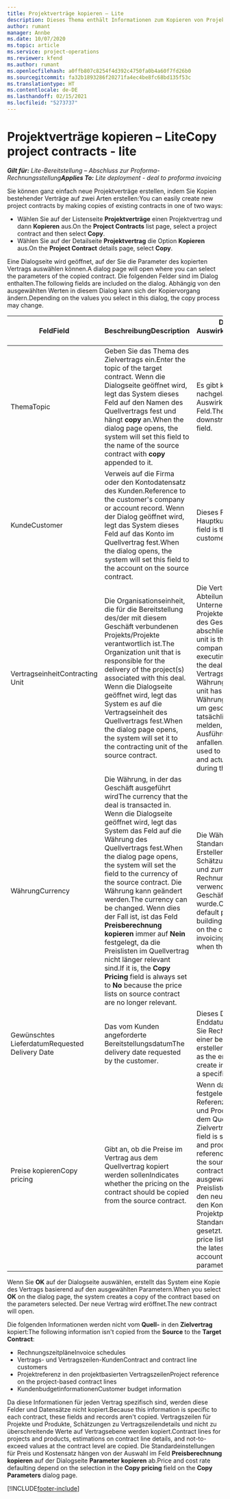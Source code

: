 ```yaml
---
title: Projektverträge kopieren – Lite
description: Dieses Thema enthält Informationen zum Kopieren von Projektverträgen in Project Operations.
author: rumant
manager: Annbe
ms.date: 10/07/2020
ms.topic: article
ms.service: project-operations
ms.reviewer: kfend
ms.author: rumant
ms.openlocfilehash: a0ffb807c8254f4d392c4750fa0b4a60f7fd26b0
ms.sourcegitcommit: fa32b1893286f20271fa4ec4be8fc68bd135f53c
ms.translationtype: HT
ms.contentlocale: de-DE
ms.lasthandoff: 02/15/2021
ms.locfileid: "5273737"
---
```

# <a name="copy-project-contracts---lite"></a><span data-ttu-id="e59f9-103">Projektverträge kopieren – Lite</span><span class="sxs-lookup"><span data-stu-id="e59f9-103">Copy project contracts - lite</span></span>

<span data-ttu-id="e59f9-104">_**Gilt für:** Lite-Bereitstellung – Abschluss zur Proforma-Rechnungsstellung_</span><span class="sxs-lookup"><span data-stu-id="e59f9-104">_**Applies To:** Lite deployment - deal to proforma invoicing_</span></span>

<span data-ttu-id="e59f9-105">Sie können ganz einfach neue Projektverträge erstellen, indem Sie Kopien bestehender Verträge auf zwei Arten erstellen:</span><span class="sxs-lookup"><span data-stu-id="e59f9-105">You can easily create new project contracts by making copies of existing contracts in one of two ways:</span></span> 

  - <span data-ttu-id="e59f9-106">Wählen Sie auf der Listenseite **Projektverträge** einen Projektvertrag und dann **Kopieren** aus.</span><span class="sxs-lookup"><span data-stu-id="e59f9-106">On the **Project Contracts** list page, select a project contract and then select **Copy**.</span></span>
  - <span data-ttu-id="e59f9-107">Wählen Sie auf der Detailseite **Projektvertrag** die Option **Kopieren** aus.</span><span class="sxs-lookup"><span data-stu-id="e59f9-107">On the **Project Contract** details page, select **Copy**.</span></span>

<span data-ttu-id="e59f9-108">Eine Dialogseite wird geöffnet, auf der Sie die Parameter des kopierten Vertrags auswählen können.</span><span class="sxs-lookup"><span data-stu-id="e59f9-108">A dialog page will open where you can select the parameters of the copied contract.</span></span> <span data-ttu-id="e59f9-109">Die folgenden Felder sind im Dialog enthalten.</span><span class="sxs-lookup"><span data-stu-id="e59f9-109">The following fields are included on the dialog.</span></span> <span data-ttu-id="e59f9-110">Abhängig von den ausgewählten Werten in diesem Dialog kann sich der Kopiervorgang ändern.</span><span class="sxs-lookup"><span data-stu-id="e59f9-110">Depending on the values you select in this dialog, the copy process may change.</span></span>

| <span data-ttu-id="e59f9-111">**Feld**</span><span class="sxs-lookup"><span data-stu-id="e59f9-111">**Field**</span></span> | <span data-ttu-id="e59f9-112">**Beschreibung**</span><span class="sxs-lookup"><span data-stu-id="e59f9-112">**Description**</span></span> | <span data-ttu-id="e59f9-113">**Downstream-Auswirkungen**</span><span class="sxs-lookup"><span data-stu-id="e59f9-113">**Downstream impact**</span></span> |
| --- | --- | --- |
| <span data-ttu-id="e59f9-114">Thema</span><span class="sxs-lookup"><span data-stu-id="e59f9-114">Topic</span></span> | <span data-ttu-id="e59f9-115">Geben Sie das Thema des Zielvertrags ein.</span><span class="sxs-lookup"><span data-stu-id="e59f9-115">Enter the topic of the target contract.</span></span> <span data-ttu-id="e59f9-116">Wenn die Dialogseite geöffnet wird, legt das System dieses Feld auf den Namen des Quellvertrags fest und hängt **copy** an.</span><span class="sxs-lookup"><span data-stu-id="e59f9-116">When the dialog page opens, the system will set this field to the name of the source contract with **copy** appended to it.</span></span> | <span data-ttu-id="e59f9-117">Es gibt keine nachgelagerten Auswirkungen für dieses Feld.</span><span class="sxs-lookup"><span data-stu-id="e59f9-117">There's no downstream impact for this field.</span></span> |
| <span data-ttu-id="e59f9-118">Kunde</span><span class="sxs-lookup"><span data-stu-id="e59f9-118">Customer</span></span> | <span data-ttu-id="e59f9-119">Verweis auf die Firma oder den Kontodatensatz des Kunden.</span><span class="sxs-lookup"><span data-stu-id="e59f9-119">Reference to the customer's company or account record.</span></span> <span data-ttu-id="e59f9-120">Wenn der Dialog geöffnet wird, legt das System dieses Feld auf das Konto im Quellvertrag fest.</span><span class="sxs-lookup"><span data-stu-id="e59f9-120">When the dialog opens, the system will set this field to the account on the source contract.</span></span> | <span data-ttu-id="e59f9-121">Dieses Feld ist der Hauptkunde im Vertrag.</span><span class="sxs-lookup"><span data-stu-id="e59f9-121">This field is the primary customer on the contract.</span></span> |
| <span data-ttu-id="e59f9-122">Vertragseinheit</span><span class="sxs-lookup"><span data-stu-id="e59f9-122">Contracting Unit</span></span> | <span data-ttu-id="e59f9-123">Die Organisationseinheit, die für die Bereitstellung des/der mit diesem Geschäft verbundenen Projekts/Projekte verantwortlich ist.</span><span class="sxs-lookup"><span data-stu-id="e59f9-123">The Organization unit that is responsible for the delivery of the project(s) associated with this deal.</span></span> <span data-ttu-id="e59f9-124">Wenn die Dialogseite geöffnet wird, legt das System es auf die Vertragseinheit des Quellvertrags fest.</span><span class="sxs-lookup"><span data-stu-id="e59f9-124">When the dialog page opens, the system will set it to the contracting unit of the source contract.</span></span> | <span data-ttu-id="e59f9-125">Die Vertragseinheit ist die Abteilung des Unternehmens, die die Projekte nach Abschluss des Geschäfts abschließt.</span><span class="sxs-lookup"><span data-stu-id="e59f9-125">The contracting unit is the division of the company that will be executing the projects after the deal is closed.</span></span> <span data-ttu-id="e59f9-126">Jede Vertragseinheit hat eine Währung.</span><span class="sxs-lookup"><span data-stu-id="e59f9-126">Every contracting unit has a currency.</span></span> <span data-ttu-id="e59f9-127">Diese Währung wird verwendet, um geschätzte und tatsächliche Kosten zu melden, die während der Ausführung des Projekts anfallen.</span><span class="sxs-lookup"><span data-stu-id="e59f9-127">This currency is used to report estimated and actual costs incurred during the project.</span></span> |
| <span data-ttu-id="e59f9-128">Währung</span><span class="sxs-lookup"><span data-stu-id="e59f9-128">Currency</span></span> | <span data-ttu-id="e59f9-129">Die Währung, in der das Geschäft ausgeführt wird</span><span class="sxs-lookup"><span data-stu-id="e59f9-129">The currency that the deal is transacted in.</span></span> <span data-ttu-id="e59f9-130">Wenn die Dialogseite geöffnet wird, legt das System das Feld auf die Währung des Quellvertrags fest.</span><span class="sxs-lookup"><span data-stu-id="e59f9-130">When the dialog page opens, the system will set the field to the currency of the source contract.</span></span> <span data-ttu-id="e59f9-131">Die Währung kann geändert werden.</span><span class="sxs-lookup"><span data-stu-id="e59f9-131">The currency can be changed.</span></span> <span data-ttu-id="e59f9-132">Wenn dies der Fall ist, ist das Feld **Preisberechnung kopieren** immer auf **Nein** festgelegt, da die Preislisten im Quellvertrag nicht länger relevant sind.</span><span class="sxs-lookup"><span data-stu-id="e59f9-132">If it is, the **Copy Pricing** field is always set to **No** because the price lists on source contract are no longer relevant.</span></span> | <span data-ttu-id="e59f9-133">Die Währung wird für Standardpreislisten, zum Erstellen von finanziellen Schätzungen zum Vertrag und zum Erstellen einer Rechnung an den Kunden verwendet, wenn das Geschäft gewonnen wurde.</span><span class="sxs-lookup"><span data-stu-id="e59f9-133">Currency is used for default price lists, for building financial estimates on the contract, and for invoicing the customer when the deal is won.</span></span> |
| <span data-ttu-id="e59f9-134">Gewünschtes Lieferdatum</span><span class="sxs-lookup"><span data-stu-id="e59f9-134">Requested Delivery Date</span></span> | <span data-ttu-id="e59f9-135">Das vom Kunden angeforderte Bereitstellungsdatum</span><span class="sxs-lookup"><span data-stu-id="e59f9-135">The delivery date requested by the customer.</span></span> | <span data-ttu-id="e59f9-136">Dieses Datum wird als Enddatum verwendet, wenn Sie Rechnungsdaten mit einer bestimmten Häufigkeit erstellen.</span><span class="sxs-lookup"><span data-stu-id="e59f9-136">This date is used as the end date when you create invoicing dates along a specific frequency.</span></span> |
| <span data-ttu-id="e59f9-137">Preise kopieren</span><span class="sxs-lookup"><span data-stu-id="e59f9-137">Copy pricing</span></span> | <span data-ttu-id="e59f9-138">Gibt an, ob die Preise im Vertrag aus dem Quellvertrag kopiert werden sollen</span><span class="sxs-lookup"><span data-stu-id="e59f9-138">Indicates whether the pricing on the contract should be copied from the source contract.</span></span> | <span data-ttu-id="e59f9-139">Wenn das Feld auf **Ja** festgelegt ist, werden die Referenzen der Projekt- und Produktpreislisten aus dem Quell- in den Zielvertrag kopiert.</span><span class="sxs-lookup"><span data-stu-id="e59f9-139">If the field is set to **Yes**, project and product price list references are copied from the source to the target contract.</span></span> <span data-ttu-id="e59f9-140">Wenn **Nein** ausgewählt ist, werden Preislisten basierend auf den neuesten Preislisten in den Konto- oder Projektparametern auf die Standardeinstellungen gesetzt.</span><span class="sxs-lookup"><span data-stu-id="e59f9-140">If **No** is selected, price lists default based on the latest price lists on the account or project parameters.</span></span> |

<span data-ttu-id="e59f9-141">Wenn Sie **OK** auf der Dialogseite auswählen, erstellt das System eine Kopie des Vertrags basierend auf den ausgewählten Parametern.</span><span class="sxs-lookup"><span data-stu-id="e59f9-141">When you select **OK** on the dialog page, the system creates a copy of the contract based on the parameters selected.</span></span> <span data-ttu-id="e59f9-142">Der neue Vertrag wird eröffnet.</span><span class="sxs-lookup"><span data-stu-id="e59f9-142">The new contract will open.</span></span>

<span data-ttu-id="e59f9-143">Die folgenden Informationen werden nicht vom **Quell-** in den **Zielvertrag** kopiert:</span><span class="sxs-lookup"><span data-stu-id="e59f9-143">The following information isn't copied from the **Source** to the **Target Contract**:</span></span>

  - <span data-ttu-id="e59f9-144">Rechnungszeitpläne</span><span class="sxs-lookup"><span data-stu-id="e59f9-144">Invoice schedules</span></span>
  - <span data-ttu-id="e59f9-145">Vertrags- und Vertragszeilen-Kunden</span><span class="sxs-lookup"><span data-stu-id="e59f9-145">Contract and contract line customers</span></span>
  - <span data-ttu-id="e59f9-146">Projektreferenz in den projektbasierten Vertragszeilen</span><span class="sxs-lookup"><span data-stu-id="e59f9-146">Project reference on the project-based contract lines</span></span>
  - <span data-ttu-id="e59f9-147">Kundenbudgetinformationen</span><span class="sxs-lookup"><span data-stu-id="e59f9-147">Customer budget information</span></span>

<span data-ttu-id="e59f9-148">Da diese Informationen für jeden Vertrag spezifisch sind, werden diese Felder und Datensätze nicht kopiert.</span><span class="sxs-lookup"><span data-stu-id="e59f9-148">Because this information is specific to each contract, these fields and records aren't copied.</span></span> <span data-ttu-id="e59f9-149">Vertragszeilen für Projekte und Produkte, Schätzungen zu Vertragszeilendetails und nicht zu überschreitende Werte auf Vertragsebene werden kopiert.</span><span class="sxs-lookup"><span data-stu-id="e59f9-149">Contract lines for projects and products, estimations on contract line details, and not-to-exceed values at the contract level are copied.</span></span> <span data-ttu-id="e59f9-150">Die Standardeinstellungen für Preis und Kostensatz hängen von der Auswahl im Feld **Preisberechnung kopieren** auf der Dialogseite **Parameter kopieren** ab.</span><span class="sxs-lookup"><span data-stu-id="e59f9-150">Price and cost rate defaulting depend on the selection in the **Copy pricing** field on the **Copy Parameters** dialog page.</span></span>


[!INCLUDE[footer-include](../../includes/footer-banner.md)]